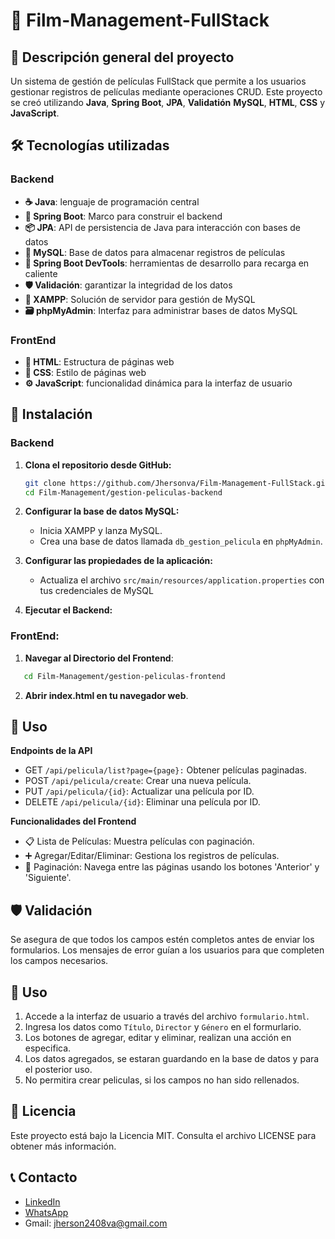 # 🎥 Film-Management-FullStack

## 🌟 Descripción general del proyecto
Un sistema de gestión de películas FullStack que permite a los usuarios gestionar registros de películas mediante operaciones CRUD. Este proyecto se creó utilizando **Java**, **Spring Boot**, **JPA**, **Validatión** **MySQL**, **HTML**, **CSS** y **JavaScript**.

## 🛠️ Tecnologías utilizadas

### Backend
- **☕ Java**: lenguaje de programación central
- **🌱 Spring Boot**: Marco para construir el backend
- **📦 JPA**: API de persistencia de Java para interacción con bases de datos
- **🐬 MySQL**: Base de datos para almacenar registros de películas
- **🔧 Spring Boot DevTools**: herramientas de desarrollo para recarga en caliente
- **🛡️ Validación**: garantizar la integridad de los datos
- **🚀 XAMPP**: Solución de servidor para gestión de MySQL
- **🗃️ phpMyAdmin**: Interfaz para administrar bases de datos MySQL

### FrontEnd
- **📄 HTML**: Estructura de páginas web
- **🎨 CSS**: Estilo de páginas web
- **⚙️ JavaScript**: funcionalidad dinámica para la interfaz de usuario

## 🚀 Instalación

### Backend
1. **Clona el repositorio desde GitHub:**

    ```bash
    git clone https://github.com/Jhersonva/Film-Management-FullStack.git
	cd Film-Management/gestion-peliculas-backend
    ```

2. **Configurar la base de datos MySQL:**
	- Inicia XAMPP y lanza MySQL.
	- Crea una base de datos llamada `db_gestion_pelicula` en `phpMyAdmin`.

3. **Configurar las propiedades de la aplicación:**
	- Actualiza el archivo `src/main/resources/application.properties` con tus credenciales de MySQL

4. **Ejecutar el Backend:**

### FrontEnd:

1. **Navegar al Directorio del Frontend**:

 ```bash
    cd Film-Management/gestion-peliculas-frontend
 ```
2. **Abrir index.html en tu navegador web**.

## 🔧 Uso
**Endpoints de la API**
- GET `/api/pelicula/list?page={page}:` Obtener películas paginadas.
- POST `/api/pelicula/create`: Crear una nueva película.
- PUT `/api/pelicula/{id}`: Actualizar una película por ID.
- DELETE `/api/pelicula/{id}`: Eliminar una película por ID.

**Funcionalidades del Frontend**
- 📋 Lista de Películas: Muestra películas con paginación.
- ➕ Agregar/Editar/Eliminar: Gestiona los registros de películas.
- 🔄 Paginación: Navega entre las páginas usando los botones 'Anterior' y 'Siguiente'.

## 🛡️ Validación
Se asegura de que todos los campos estén completos antes de enviar los formularios. Los mensajes de error guían a los usuarios para que completen los campos necesarios.

## 📝 Uso

1. Accede a la interfaz de usuario a través del archivo `formulario.html`.
2. Ingresa los datos como `Título`, `Director` y `Género` en el formurlario.
3. Los botones de agregar, editar y eliminar, realizan una acción en especifica.
4. Los datos agregados, se estaran guardando en la base de datos y para el posterior uso.
5. No permitira crear peliculas, si los campos no han sido rellenados.

## 📜 Licencia

Este proyecto está bajo la Licencia MIT. Consulta el archivo LICENSE para obtener más información.

## 📞 Contacto

- [LinkedIn](https://www.linkedin.com/in/jhersonvillaarcibia/)
- [WhatsApp](https://wa.me/926461654)
- Gmail: jherson2408va@gmail.com
